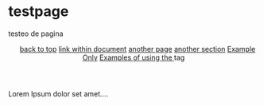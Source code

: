 # testpage
testeo de pagina

<!DOCTYPE html>
<html>
<body>

<article>
  <header>
    
<a href="#">back to top</a>
<a href="#target-within-page">link within document</a>
<a href="another-page.html">another page</a>
<a href="/another-section/">another section</a>
<a href="http://www.ExampleOnly.com/">Example Only</a>
<a href="http://www.HTML-5.com/tags/a-tag/#examples#">Examples of using the <a> tag</a>
<!-- Google Tag Manager -->
<script>(function(w,d,s,l,i){w[l]=w[l]||[];w[l].push({'gtm.start':
new Date().getTime(),event:'gtm.js'});var f=d.getElementsByTagName(s)[0],
j=d.createElement(s),dl=l!='dataLayer'?'&l='+l:'';j.async=true;j.src=
'https://www.googletagmanager.com/gtm.js?id='+i+dl;f.parentNode.insertBefore(j,f);
})(window,document,'script','dataLayer','GTM-NR8JPBJ');</script>
  </header>
  <p>Lorem Ipsum dolor set amet....</p>
</article>

</body>
</html>
